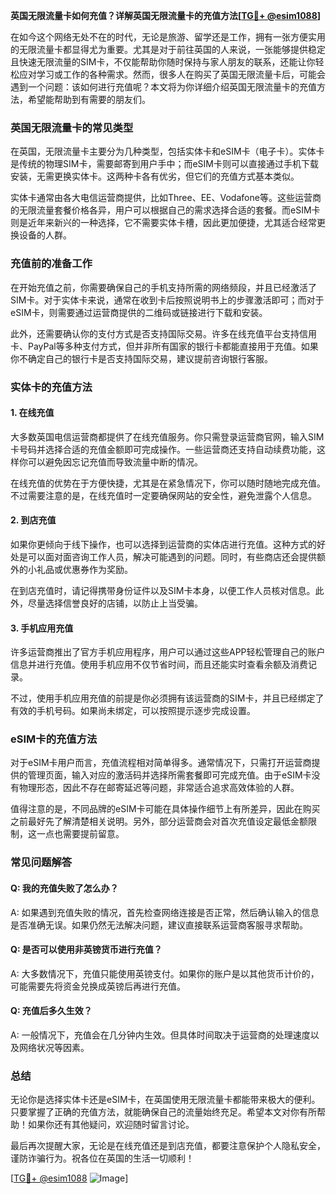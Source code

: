**英国无限流量卡如何充值？详解英国无限流量卡的充值方法[[TG💪+ @esim1088](https://t.me/s/esim1088)]**

在如今这个网络无处不在的时代，无论是旅游、留学还是工作，拥有一张方便实用的无限流量卡都显得尤为重要。尤其是对于前往英国的人来说，一张能够提供稳定且快速无限流量的SIM卡，不仅能帮助你随时保持与家人朋友的联系，还能让你轻松应对学习或工作的各种需求。然而，很多人在购买了英国无限流量卡后，可能会遇到一个问题：该如何进行充值呢？本文将为你详细介绍英国无限流量卡的充值方法，希望能帮助到有需要的朋友们。

### 英国无限流量卡的常见类型

在英国，无限流量卡主要分为几种类型，包括实体卡和eSIM卡（电子卡）。实体卡是传统的物理SIM卡，需要邮寄到用户手中；而eSIM卡则可以直接通过手机下载安装，无需更换实体卡。这两种卡各有优劣，但它们的充值方式基本类似。

实体卡通常由各大电信运营商提供，比如Three、EE、Vodafone等。这些运营商的无限流量套餐价格各异，用户可以根据自己的需求选择合适的套餐。而eSIM卡则是近年来新兴的一种选择，它不需要实体卡槽，因此更加便捷，尤其适合经常更换设备的人群。

### 充值前的准备工作

在开始充值之前，你需要确保自己的手机支持所需的网络频段，并且已经激活了SIM卡。对于实体卡来说，通常在收到卡后按照说明书上的步骤激活即可；而对于eSIM卡，则需要通过运营商提供的二维码或链接进行下载和安装。

此外，还需要确认你的支付方式是否支持国际交易。许多在线充值平台支持信用卡、PayPal等多种支付方式，但并非所有国家的银行卡都能直接用于充值。如果你不确定自己的银行卡是否支持国际交易，建议提前咨询银行客服。

### 实体卡的充值方法

#### 1. 在线充值

大多数英国电信运营商都提供了在线充值服务。你只需登录运营商官网，输入SIM卡号码并选择合适的充值金额即可完成操作。一些运营商还支持自动续费功能，这样你可以避免因忘记充值而导致流量中断的情况。

在线充值的优势在于方便快捷，尤其是在紧急情况下，你可以随时随地完成充值。不过需要注意的是，在线充值时一定要确保网站的安全性，避免泄露个人信息。

#### 2. 到店充值

如果你更倾向于线下操作，也可以选择到运营商的实体店进行充值。这种方式的好处是可以面对面咨询工作人员，解决可能遇到的问题。同时，有些商店还会提供额外的小礼品或优惠券作为奖励。

在到店充值时，请记得携带身份证件以及SIM卡本身，以便工作人员核对信息。此外，尽量选择信誉良好的店铺，以防止上当受骗。

#### 3. 手机应用充值

许多运营商推出了官方手机应用程序，用户可以通过这些APP轻松管理自己的账户信息并进行充值。使用手机应用不仅节省时间，而且还能实时查看余额及消费记录。

不过，使用手机应用充值的前提是你必须拥有该运营商的SIM卡，并且已经绑定了有效的手机号码。如果尚未绑定，可以按照提示逐步完成设置。

### eSIM卡的充值方法

对于eSIM卡用户而言，充值流程相对简单得多。通常情况下，只需打开运营商提供的管理页面，输入对应的激活码并选择所需套餐即可完成充值。由于eSIM卡没有物理形态，因此不存在邮寄延迟等问题，非常适合追求高效体验的人群。

值得注意的是，不同品牌的eSIM卡可能在具体操作细节上有所差异，因此在购买之前最好先了解清楚相关说明。另外，部分运营商会对首次充值设定最低金额限制，这一点也需要提前留意。

### 常见问题解答

#### Q: 我的充值失败了怎么办？
A: 如果遇到充值失败的情况，首先检查网络连接是否正常，然后确认输入的信息是否准确无误。如果仍然无法解决问题，建议直接联系运营商客服寻求帮助。

#### Q: 是否可以使用非英镑货币进行充值？
A: 大多数情况下，充值只能使用英镑支付。如果你的账户是以其他货币计价的，可能需要先将资金兑换成英镑后再进行充值。

#### Q: 充值后多久生效？
A: 一般情况下，充值会在几分钟内生效。但具体时间取决于运营商的处理速度以及网络状况等因素。

### 总结

无论你是选择实体卡还是eSIM卡，在英国使用无限流量卡都能带来极大的便利。只要掌握了正确的充值方法，就能确保自己的流量始终充足。希望本文对你有所帮助！如果你还有其他疑问，欢迎随时留言讨论。

最后再次提醒大家，无论是在线充值还是到店充值，都要注意保护个人隐私安全，谨防诈骗行为。祝各位在英国的生活一切顺利！

[[TG💪+ @esim1088](https://t.me/s/esim1088) ![Image](https://i.postimg.cc/4NQfJmqS/Snipaste-2025-05-13-00-14-12.png)]